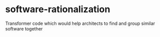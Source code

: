 # software-rationalization
Transformer code which would help architects to find and group similar software together
